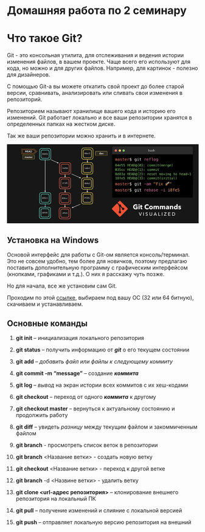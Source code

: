 # Домашняя работа по 2 семинару

# Что такое Git?
Git - это консольная утилита, для отслеживания и ведения истории изменения файлов, в вашем проекте. Чаще всего его используют для кода, но можно и для других файлов. Например, для картинок - полезно для дизайнеров.

С помощью Git-a вы можете откатить свой проект до более старой версии, сравнивать, анализировать или сливать свои изменения в репозиторий.

Репозиторием называют хранилище вашего кода и историю его изменений. Git работает локально и все ваши репозитории хранятся в определенных папках на жестком диске.

Так же ваши репозитории можно хранить и в интернете.

![img_test](./git_test1.jpg)

## Установка на Windows

Основой интерфейс для работы с Git-ом является консоль/терминал. Это не совсем удобно, тем более для новичков, поэтому предлагаю поставить дополнительную программу с графическим интерфейсом (кнопками, графиками и т.д.). О них я расскажу чуть позже.

Но для начала, все же установим сам Git.

Проходим по этой [ссылке](https://git-scm.com/download/win), выбираем под вашу ОС (32 или 64 битную), скачиваем и устанавливаем.


## Основные команды

1. **git init** – инициализация локального репозитория

2. **git status** – получить информацию от ***git*** о его текущем состоянии

3. **git add** – *добавить файл или файлы к следующему коммиту*

4. **git commit -m “message”** – создание ***коммита***

5. **git log** – *вывод* на экран истории всех коммитов с их хеш-кодами

6. **git checkout** – переход от одного ***коммита*** к другому

7. **git checkout master** – вернуться к актуальному состоянию и продолжить работу

8. **git diff** – увидеть *разницу* между текущим файлом и закоммиченным файлом

9. **git branch** - просмотреть список веток в репозитории

10. **git branch** <Название ветки> - создать новую ветку

11. **git checkout** <Название ветки> - переход к другой ветке

12. **git branch** -d <Назвине ветки> - удалить ветку

13. **git clone <url-адрес репозитория>** – клонирование внешнего репозитория на
локальный ПК

14. **git pull** – получение изменений и слияние с локальной версией

15. **git push** – отправляет локальную версию репозитория на внешний
